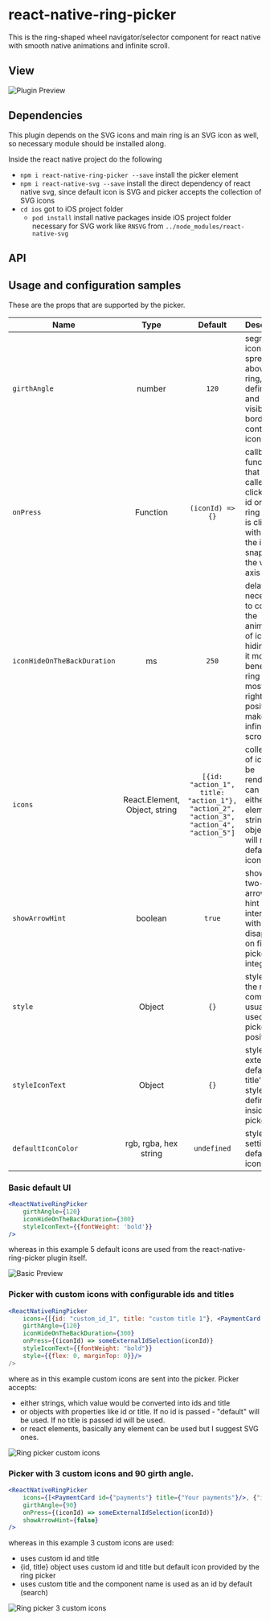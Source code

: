 # react-native-ring-picker
This is the ring-shaped wheel navigator/selector component for react native with smooth native animations and infinite scroll.

## View
![Plugin Preview](./assets/gif/ring-picker-preview.gif)

## Dependencies
This plugin depends on the SVG icons and main ring is an SVG icon as well, so necessary module should be installed along.

Inside the react native project do the following
- `npm i react-native-ring-picker --save` install the picker element
- `npm i react-native-svg --save` install the direct dependency of react native svg, since default icon is SVG and picker accepts the collection of SVG icons
- `cd ios` got to iOS project folder
    - `pod install` install native packages inside iOS project folder necessary for SVG work like  `RNSVG` from `../node_modules/react-native-svg`
    
## API

## Usage and configuration samples
These are the props that are supported by the picker.

| Name | Type | Default | Description |
| --- |:---:| :---:| --- |
| `girthAngle` | number | `120` | segment of icons spread above the ring, defines left and right visible borders to contain icons | 
| `onPress` | Function | `(iconId) => {}` | callback function that is called with clicked icon id or when ring center is clicked with id of the icon snapped to the vertical axis |
| `iconHideOnTheBackDuration` | ms | `250` | delay in ms necessary to complete the animation of icon hiding while it moves beneath the ring to its most left or right position to make infinite scroll |
| `icons` | React.Element, Object, string | `[{id: "action_1", title: "action_1"}, "action_2", "action_3", "action_4", "action_5"]` | collection of icons to be rendered, can be either react elements, string or objects that will render default icons |
| `showArrowHint` | boolean | `true` | shows two-sided arrow with hint how to interact with ring, disappears on first picker integration |
| `style` | Object | `{}` | styles of the main <View/> component usually used for picker positioning |
| `styleIconText` | Object | `{}` | styles extending default icon title's text styles defined inside the picker |
| `defaultIconColor` | rgb, rgba, hex string | `undefined` | styles for setting default icon's color |

### Basic default UI

```jsx harmony
<ReactNativeRingPicker
    girthAngle={120}
    iconHideOnTheBackDuration={300}
    styleIconText={{fontWeight: 'bold'}}
/>
```

whereas in this example 5 default icons are used from the react-native-ring-picker plugin itself.

![Basic Preview](./assets/gif/ring-picker-basic-preview-black.gif)

### Picker with custom icons with configurable ids and titles

```jsx harmony
<ReactNativeRingPicker
    icons={[{id: "custom_id_1", title: "custom title 1"}, <PaymentCard id={"payments"}/>, "action_3", <Search title={"find"} color={"#F88DFF"}/>, "action_5"]}
    girthAngle={120}
    iconHideOnTheBackDuration={300}
    onPress={(iconId) => someExternalIdSelection(iconId)}
    styleIconText={{fontWeight: "bold"}}
    style={{flex: 0, marginTop: 0}}/>
/>
```

where as in this example custom icons are sent into the picker. Picker accepts:
- either strings, which value would be converted into ids and title
- or objects with properties like id or title. If no id is passed - "default" will be used. If no title is passed id will be used.
- or react elements, basically any element can be used but I suggest SVG ones.

![Ring picker custom icons](./assets/gif/ring-picker-custom-icons.gif)

### Picker with 3 custom icons and 90 girth angle.

```jsx harmony
<ReactNativeRingPicker
    icons={[<PaymentCard id={"payments"} title={"Your payments"}/>, {"id": "default", "title": "Default action"}, <Search title={"find"} color={"#F88DFF"}/>]}
    girthAngle={90}
    onPress={(iconId) => someExternalIdSelection(iconId)}
    showArrowHint={false}
/>
```

whereas in this example 3 custom icons are used:
- <PaymentCard/> uses custom id and title
- {id, title} object uses custom id and title but default icon provided by the ring picker
- <Search/> uses custom title and the component name is used as an id by default (search) 

![Ring picker 3 custom icons](./assets/gif/ring-picker-3-custom-icons.gif)
